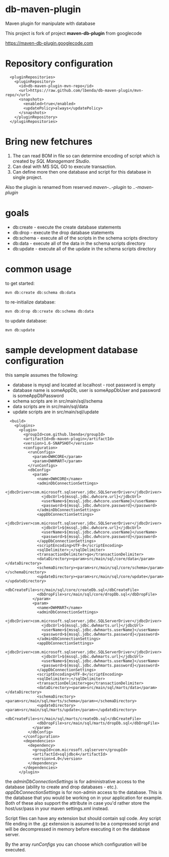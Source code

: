 # db-maven-plugin
Maven plugin for manipulate with database

This project is fork of project **maven-db-plugin** from googlecode

https://maven-db-plugin.googlecode.com

# Repository configuration
```
  <pluginRepositories>
    <pluginRepository>
      <id>db-maven-plugin-mvn-repo</id>
      <url>https://raw.github.com/lbenda/db-maven-plugin/mvn-repo/</url>
      <snapshots>
        <enabled>true</enabled>
        <updatePolicy>always</updatePolicy>
      </snapshots>
    </pluginRepository>
  </pluginRepositories>
```

# Bring new fetchures
1. The can read BOM in file so can determine encoding of script which is created by *SQL Managemant Studio*.
2. Can deal with MS SQL GO to execute transaction.
3. Can define more then one database and script for this database in single project.

Also the plugin is renamed from reserved *maven-..-plugin* to *..-maven-plugin*

# goals

* db:create - execute the create database statements
* db:drop - execute the drop database statements
* db:schema - execute all of the scripts in the schema scripts directory
* db:data - execute all of the data in the schema scripts directory
* db:update - execute all of the update in the schema scripts directory

# common usage

to get started:

```mvn db:create db:schema db:data```

to re-initialize database:

```mvn db:drop db:create db:schema db:data```

to update database:

```mvn db:update```

# sample development database configuration

this sample assumes the following:

* database is mysql and located at localhost - root password is empty
* database name is someAppDb, user is someAppDbUser and password is someAppDbPassword
* schema scripts are in src/main/sql/schema
* data scripts are in src/main/sql/data
* update scripts are in src/main/sql/update

```
  <build>
    <plugins>
      <plugin>
        <groupId>com.github.lbenda</groupId>
        <artifactId>db-maven-plugin</artifactId>
        <version>1.6-SNAPSHOT</version>
        <configuration>
          <runConfigs>
            <param>DWHCORE</param>
            <param>DWHMART</param>
          </runConfigs>
          <dbConfig>
            <param>
              <name>DWHCORE</name>
              <adminDbConnectionSettings>
                <jdbcDriver>com.microsoft.sqlserver.jdbc.SQLServerDriver</jdbcDriver>
                <jdbcUrl>${mssql.jdbc.dwhcore.url}</jdbcUrl>
                <userName>${mssql.jdbc.dwhcore.userName}</userName>
                <password>${mssql.jdbc.dwhcore.password}</password>
              </adminDbConnectionSettings>
              <appDbConnectionSettings>
                <jdbcDriver>com.microsoft.sqlserver.jdbc.SQLServerDriver</jdbcDriver>
                <jdbcUrl>${mssql.jdbc.dwhcore.url}</jdbcUrl>
                <userName>${mssql.jdbc.dwhcore.userName}</userName>
                <password>${mssql.jdbc.dwhcore.password}</password>
              </appDbConnectionSettings>
              <scriptEncoding>UTF-8</scriptEncoding>
              <sqlDelimiter>;</sqlDelimiter>
              <transactionDelimiter>go</transactionDelimiter>
              <dataDirectory><param>src/main/sql/core/data</param></dataDirectory>
              <schemaDirectory><param>src/main/sql/core/schema</param></schemaDirectory>
              <updateDirectory><param>src/main/sql/core/update</param></updateDirectory>
              <dbCreateFile>src/main/sql/core/createDb.sql</dbCreateFile>
              <dbDropFile>src/main/sql/core/dropDb.sql</dbDropFile>
            </param>
            <param>
              <name>DWHMART</name>
              <adminDbConnectionSettings>
                <jdbcDriver>com.microsoft.sqlserver.jdbc.SQLServerDriver</jdbcDriver>
                <jdbcUrl>${mssql.jdbc.dwhmarts.url}</jdbcUrl>
                <userName>${mssql.jdbc.dwhmarts.userName}</userName>
                <password>${mssql.jdbc.dwhmarts.password}</password>
              </adminDbConnectionSettings>
              <appDbConnectionSettings>
                <jdbcDriver>com.microsoft.sqlserver.jdbc.SQLServerDriver</jdbcDriver>
                <jdbcUrl>${mssql.jdbc.dwhmarts.url}</jdbcUrl>
                <userName>${mssql.jdbc.dwhmarts.userName}</userName>
                <password>${mssql.jdbc.dwhmarts.password}</password>
              </appDbConnectionSettings>
              <scriptEncoding>UTF-8</scriptEncoding>
              <sqlDelimiter>;</sqlDelimiter>
              <transactionDelimiter>go</transactionDelimiter>
              <dataDirectory><param>src/main/sql/marts/data</param></dataDirectory>
              <schemaDirectory><param>src/main/sql/marts/schema</param></schemaDirectory>
              <updateDirectory><param>src/main/sql/marts/update</param></updateDirectory>
              <dbCreateFile>src/main/sql/marts/createDb.sql</dbCreateFile>
              <dbDropFile>src/main/sql/marts/dropDb.sql</dbDropFile>
            </param>
          </dbConfig>
        </configuration>
        <dependencies>
          <dependency>
            <groupId>com.microsoft.sqlserver</groupId>
            <artifactId>sqljdbc4</artifactId>
            <version>4.0</version>
          </dependency>
        </dependencies>
      </plugin>
```

the *adminDbConnectionSettings* is for administrative access to the database (ability to create and drop databases - etc.). *appDbConnectionSettings* is for non-admin access to the database. This is the database that you would be working on in your application for example. Both of these also support the <serverId> attribute in case you'd rather store the host/usr/pass in your maven settings.xml instead.

Script files can have any extension but should contain sql code. Any script file ending in the .gz extension is assumed to be a compressed script and will be decompressed in memory before executing it on the database server.

By the array *runConfigs* you can choose which configuration will be executed.
